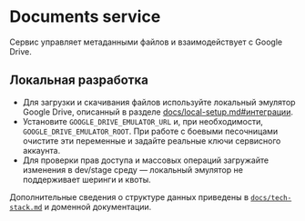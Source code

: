 # Documents service

Сервис управляет метаданными файлов и взаимодействует с Google Drive.

## Локальная разработка

* Для загрузки и скачивания файлов используйте локальный эмулятор Google Drive, описанный в разделе [docs/local-setup.md#интеграции](../../docs/local-setup.md#интеграции).
* Установите `GOOGLE_DRIVE_EMULATOR_URL` и, при необходимости, `GOOGLE_DRIVE_EMULATOR_ROOT`. При работе с боевыми песочницами очистите эти переменные и задайте реальные ключи сервисного аккаунта.
* Для проверки прав доступа и массовых операций загружайте изменения в dev/stage среду — локальный эмулятор не поддерживает шеринги и квоты.

Дополнительные сведения о структуре данных приведены в [`docs/tech-stack.md`](../../docs/tech-stack.md) и доменной документации.
